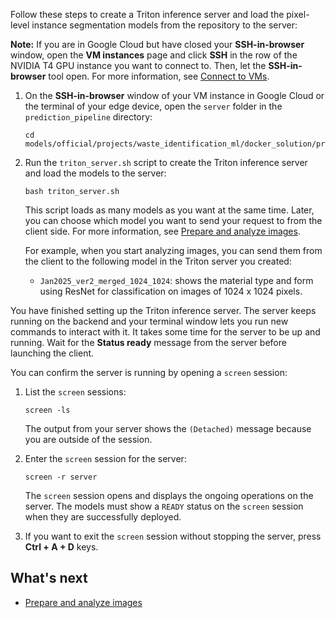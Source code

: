 Follow these steps to create a Triton inference server and load the pixel-level
instance segmentation models from the repository to the server:

**Note:** If you are in Google Cloud but have closed your **SSH-in-browser**
window, open the **VM instances** page and click **SSH** in the row of the
NVIDIA T4 GPU instance you want to connect to. Then, let the **SSH-in-browser**
tool open. For more information, see [Connect to VMs](https://cloud.google.com/compute/docs/connect/standard-ssh#connect_to_vms).

1. On the **SSH-in-browser** window of your VM instance in Google Cloud or the terminal of your edge device, open the `server` folder in the `prediction_pipeline` directory:

    ```
    cd models/official/projects/waste_identification_ml/docker_solution/prediction_pipeline/server/
    ```

1. Run the `triton_server.sh` script to create the Triton inference server and load the models to the server:

    ```
    bash triton_server.sh
    ```

    This script loads as many models as you want at the same time. Later, you can choose which model you want to send your request to from the client side. For more information, see [Prepare and analyze images](/official/projects/waste_identification_ml/circularnet-docs/content/analyze-data/).

    For example, when you start analyzing images, you can send them from the
    client to the following model in the Triton server you created:

    -  `Jan2025_ver2_merged_1024_1024`: shows the material type and form using
       ResNet for classification on images of 1024 x 1024 pixels.

You have finished setting up the Triton inference server. The server keeps
running on the backend and your terminal window lets you run new commands to
interact with it. It takes some time for the server to be up and running.
Wait for the **Status ready** message from the server before launching the
client.

You can confirm the server is running by opening a `screen` session:

1. List the `screen` sessions:

    ```
    screen -ls
    ```

      The output from your server shows the `(Detached)` message because you are
      outside of the session.

1. Enter the `screen` session for the server:

    ```
    screen -r server
    ```

    The `screen` session opens and displays the ongoing operations on the
    server. The models must show a `READY` status on the `screen` session when
    they are successfully deployed.

1. If you want to exit the `screen` session without stopping the server, press
   **Ctrl + A + D** keys.

## What's next

-  [Prepare and analyze images](/official/projects/waste_identification_ml/circularnet-docs/content/analyze-data/)